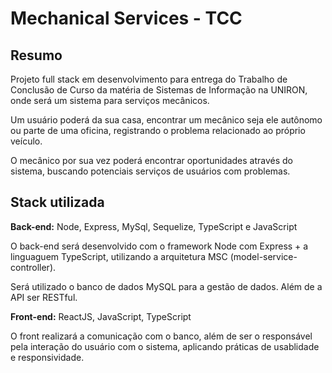 # Mechanical Services - TCC

## Resumo

Projeto full stack em desenvolvimento para entrega do Trabalho de Conclusão de Curso da matéria de Sistemas de Informação na UNIRON, onde será um sistema para serviços mecânicos.

Um usuário poderá da sua casa, encontrar um mecânico seja ele autônomo ou parte de uma oficina, registrando o problema relacionado ao próprio veículo.

O mecânico por sua vez poderá encontrar oportunidades através do sistema, buscando potenciais serviços de usuários com problemas.

## Stack utilizada

**Back-end:** Node, Express, MySql, Sequelize, TypeScript e JavaScript

O back-end será desenvolvido com o framework Node com Express + a linguaguem TypeScript, utilizando a arquitetura MSC (model-service-controller).

Será utilizado o banco de dados MySQL para a gestão de dados. Além de a API ser RESTful.


**Front-end:** ReactJS, JavaScript, TypeScript

O front realizará a comunicação com o banco, além de ser o responsável pela interação do usuário com o sistema, aplicando práticas de usablidade e responsividade. 

